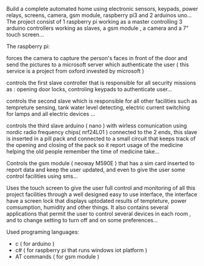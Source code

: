 Build a complete automated home using electronic sensors, keypads, power relays, screens, camera, gsm module, raspberry pi3 and 2 arduinos uno...
The project consist of 1 raspberry pi working as a master controlling 3 arduino controllers working as slaves, a gsm module , a camera and a 7" touch screen...

The raspberry pi:

forces the camera to capture the person's faces in front of the door and send the pictures to a microsoft server which authenticate the user ( this service is a project from oxford invested by microsoft )

controls the first slave controller that is responsible for all security missions as : opening door locks, controling keypads to authenticate user...

controls the second slave which is responsible for all other facilities such as tempreture sensing, tank water level detecting, electric current switching for lamps and all electric devices ...

controls the third slave arduino ( nano ) with wirless comunication using nordic radio frequency chips( nrf24L01 ) connected to the 2 ends, this slave is inserted in a pill pack and connected to a small circuit that keeps track of the opening and closing of the pack so it report usage of the medicine helping the old people remember the time of medicine take...

Controls the gsm module ( neoway M590E ) that has a sim card inserted to report data and keep the user updated, and even to give the user some control facilities using sms...

Uses the touch screen to give the user full control and monitoring of all this project facilities through a well designed easy to use interface, the interface have a screen lock that displays uptodated results of tempteture, power comsumption, humidity and other things. It also contains several applications that permit the user to control several devices in each room , and to change setting to turn off and on some preferences...

Used programing languages:
* c ( for arduino )
* c# ( for raspberry pi that runs windows iot platform )
* AT commands ( for gsm module )
